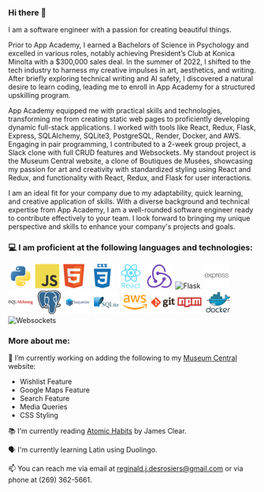 ### Hi there 👋

I am a software engineer with a passion for creating beautiful things. 

Prior to App Academy, I earned a Bachelors of Science in Psychology and excelled in various roles, notably achieving President’s Club at Konica Minolta with a $300,000 sales deal. In the summer of 2022, I shifted to the tech industry to harness my creative impulses in art, aesthetics, and writing. After briefly exploring technical writing and AI safety, I discovered a natural desire to learn coding, leading me to enroll in App Academy for a structured upskilling program.

App Academy equipped me with practical skills and technologies, transforming me from creating static web pages to proficiently developing dynamic full-stack applications. I worked with tools like React, Redux, Flask, Express, SQLAlchemy, SQLite3, PostgreSQL, Render, Docker, and AWS. Engaging in pair programming, I contributed to a 2-week group project, a Slack clone with full CRUD features and Websockets. My standout project is the Museum Central website, a clone of Boutiques de Musées, showcasing my passion for art and creativity with standardized styling using React and Redux, and functionality with React, Redux, and Flask for user interactions.

I am an ideal fit for your company due to my adaptability, quick learning, and creative application of skills. With a diverse background and technical expertise from App Academy, I am a well-rounded software engineer ready to contribute effectively to your team. I look forward to bringing my unique perspective and skills to enhance your company's projects and goals.

### 💻 I am proficient at the following languages and technologies:
<div>
  <img src="https://github.com/devicons/devicon/blob/master/icons/python/python-original.svg" title="Python" alt="Python" width="50" height="50">
  <img src="https://raw.githubusercontent.com/devicons/devicon/55609aa5bd817ff167afce0d965585c92040787a/icons/javascript/javascript-original.svg" title="JavaScript" alt="JavaScript" width="50" height="50">
  <img src="https://github.com/devicons/devicon/blob/master/icons/html5/html5-original.svg" title="HTML5" alt="HTML" width="50" height="50"/>&nbsp;
  <img src="https://github.com/devicons/devicon/blob/master/icons/css3/css3-plain-wordmark.svg"  title="CSS3" alt="CSS" width="50" height="50"/>&nbsp;
  <img src="https://github.com/devicons/devicon/blob/master/icons/react/react-original-wordmark.svg" title="React" alt="React" width="50" height="50"/>&nbsp;
  <img src="https://github.com/devicons/devicon/blob/master/icons/redux/redux-original.svg" title="Redux" alt="Redux " width="50" height="50"/>&nbsp;
  <img src="https://cdn.freebiesupply.com/logos/large/2x/flask-logo-png-transparent.png" title="Flask" alt="Flask " width="50" height="50"/>&nbsp;
  <img src="https://github.com/devicons/devicon/blob/master/icons/express/express-original-wordmark.svg" title="Express" alt="Express" width="50" height="50"/>&nbsp;
  <img src="https://github.com/devicons/devicon/blob/master/icons/sqlalchemy/sqlalchemy-original-wordmark.svg" title="SQLAlchemy" alt="SQLAlchemy " width="50" height="50"/>&nbsp;
  <img src="https://github.com/devicons/devicon/blob/master/icons/postgresql/postgresql-original.svg" title="PostgreSQL" alt="PostgreSQL" width="50" height="50"/>&nbsp;
  <img src="https://github.com/devicons/devicon/blob/master/icons/sequelize/sequelize-original-wordmark.svg" title="Sequelize" alt="Sequelize" width="50" height="50"/>&nbsp;
  <img src="https://github.com/devicons/devicon/blob/master/icons/sqlite/sqlite-original-wordmark.svg" title="SQLite" alt="SQLite" width="50" height="50"/>&nbsp;
  <img src="https://github.com/devicons/devicon/blob/master/icons/amazonwebservices/amazonwebservices-plain-wordmark.svg" title="AWS" alt="AWS" width="50" height="50"/>&nbsp;
  <img src="https://github.com/devicons/devicon/blob/master/icons/git/git-original-wordmark.svg" title="Git" alt="Git" width="50" height="50"/>
  <img src="https://github.com/devicons/devicon/blob/master/icons/npm/npm-original-wordmark.svg" title="NPM" alt="NPM" width="50" height="50"/>&nbsp;
  <img src="https://github.com/devicons/devicon/blob/master/icons/docker/docker-original-wordmark.svg" title="Docker" alt="Docker" width="50" height="50"/>&nbsp;
  <img src="https://i.morioh.com/9f75e619b0.png" title="Websockets" **alt="Websockets" wwidth="50" height="50"/>
</div>

### More about me:

🔭 I’m currently working on adding the following to my [Museum Central](https://museum-central.onrender.com/) website:
<ul>
  <li>Wishlist Feature</li>
  <li>Google Maps Feature</li>
  <li>Search Feature</li>
  <li>Media Queries</li>
  <li>CSS Styling</li>
</ul>

📚 I'm currently reading [Atomic Habits](https://jamesclear.com/atomic-habits) by James Clear.

🗣️ I'm currently learning Latin using Duolingo.

📫 You can reach me via email at reginald.j.desrosiers@gmail.com or via phone at (269) 362-5661.

<!--
**regdes721/regdes721** is a ✨ _special_ ✨ repository because its `README.md` (this file) appears on your GitHub profile.

Here are some ideas to get you started:

- 🔭 I’m currently working on ...
- 🌱 I’m currently learning ...
- 👯 I’m looking to collaborate on ...
- 🤔 I’m looking for help with ...
- 💬 Ask me about ...
- 📫 How to reach me: ...
- 😄 Pronouns: ...
- ⚡ Fun fact: ...
-->

